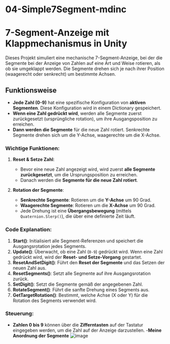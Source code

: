 # 04-Simple7Segment-mdinc
# 7-Segment-Anzeige mit Klappmechanismus in Unity

Dieses Projekt simuliert eine mechanische 7-Segment-Anzeige, bei der die Segmente bei der Anzeige von Zahlen auf eine Art und Weise rotieren, als ob sie umgeklappt werden. Die Segmente drehen sich je nach ihrer Position (waagerecht oder senkrecht) um bestimmte Achsen.  

## Funktionsweise

- **Jede Zahl (0-9)** hat eine spezifische Konfiguration von **aktiven Segmenten**. Diese Konfiguration wird in einem Dictionary gespeichert.
- **Wenn eine Zahl gedrückt wird**, werden alle Segmente zuerst zurückgesetzt (ursprüngliche rotation), um ihre Ausgangsposition zu erreichen.
- **Dann werden die Segmente** für die neue Zahl rotiert. Senkrechte Segmente drehen sich um die Y-Achse, waagerechte um die X-Achse.

### **Wichtige Funktionen:**

1. **Reset & Setze Zahl**:
    - Bevor eine neue Zahl angezeigt wird, wird zuerst **alle Segmente zurückgesetzt**, um die Ursprungsposition zu erreichen.
    - Danach werden die **Segmente für die neue Zahl rotiert**.

2. **Rotation der Segmente**:
    - **Senkrechte Segmente**: Rotieren um die **Y-Achse** um 90 Grad.
    - **Waagerechte Segmente**: Rotieren um die **X-Achse** um 90 Grad.
    - Jede Drehung ist eine **Übergangsbewegung** (mittels `Quaternion.Slerp()`), die über eine definierte Zeit läuft.

### **Code Explanation:**

1. **Start()**: Initialisiert alle Segment-Referenzen und speichert die Ausgangsrotation jedes Segments.
2. **Update()**: Überwacht, ob eine Zahl (`0-9`) gedrückt wird. Wenn eine Zahl gedrückt wird, wird der **Reset- und Setze-Vorgang** gestartet.
3. **ResetAndSetDigit()**: Führt den **Reset der Segmente** und das Setzen der neuen Zahl aus.
4. **ResetSegments()**: Setzt alle Segmente auf ihre Ausgangsrotation zurück.
5. **SetDigit()**: Setzt die Segmente gemäß der angegebenen Zahl.
6. **RotateSegment()**: Führt die sanfte Drehung eines Segments aus.
7. **GetTargetRotation()**: Bestimmt, welche Achse (X oder Y) für die Rotation des Segments verwendet wird.

### **Steuerung:**

- **Zahlen 0 bis 9** können über die **Zifferntasten** auf der Tastatur eingegeben werden, um die Zahl auf der Anzeige darzustellen.
-**Meine Anordnung der Segmente**
![image](https://github.com/user-attachments/assets/5194f7ba-1047-47b1-979f-b4048220d725)

